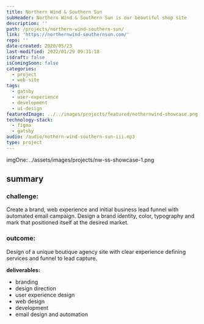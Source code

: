 ```yaml
---
title: Northern Wind & Southern Sun
subHeader: Northern Wind & Southern Sun is our beautiful shop site
description: ''
path: /projects/northern-wind-southern-sun/
link: 'https://northernwind-southernsun.com/'
repo: ''
date-created: 2020/05/23
last-modified: 2022/01/29 09:31:18
isdraft: false
isComingSoon: false
categories:
  - project
  - web-site
tags:
  - gatsby
  - user-experience
  - development
  - ui-design
featuredImage: ../../images/projects/featured/nothernwind-showcase.png
technology-stack:
  - figma
  - gatsby
audio: /audio/nothern-wind-southern-sun-iii.mp3
type: project
---
```


imgOne: ../assets/images/projects/nw-ss-showcase-1.png

## summary

### challenge:

Create a brand, web experience and initial business lead funnel with
automated email campaign. Design a brand identity, color, typography and
mark that positioned itself at the desired market.

### outcome:

Design of a unique boutique agency site with clear experience defining
services and funnel to lead capture.

**deliverables:**

- branding
- design direction
- user experience design
- web design
- development
- email design and automation
